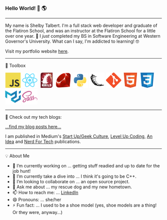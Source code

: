 ### Hello World! 👋 🌎

---

My name is Shelby Talbert. I'm a full stack web developer and graduate of the Flatiron School, and was an instructor at the Flatiron School for a little over one year. 🥰 I *just* completed my BS in Software Engineering at Western Governor's University. What can I say, I'm addicted to learning! 🤓 

Visit my portfolio website [here](https://www.shelbytalbert.com/).

---
🧰 Toolbox

<img src="https://github.com/devicons/devicon/blob/master/icons/javascript/javascript-original.svg" alt="javascript logo" width="50" height="50"/> <img src="https://github.com/devicons/devicon/blob/master/icons/react/react-original.svg" alt="react logo" width="50" height="50"/> <img src="https://github.com/devicons/devicon/blob/master/icons/rails/rails-original-wordmark.svg" alt="rails logo" width="50" height="50"/> <img src="https://github.com/devicons/devicon/blob/master/icons/ruby/ruby-original.svg" alt="ruby logo" width="50" height="50"/> <img src="https://github.com/devicons/devicon/blob/master/icons/python/python-original.svg" alt="python logo" width="50" height="50"/> <img src="https://github.com/devicons/devicon/blob/master/icons/flask/flask-original.svg" alt="flask logo" width="50" height="50"/> <img src="https://github.com/devicons/devicon/blob/master/icons/git/git-original.svg" alt="git logo" width="50" height="50"/> <img src="https://github.com/devicons/devicon/blob/master/icons/html5/html5-original.svg" alt="html5 logo" width="50" height="50"/> <img src="https://github.com/devicons/devicon/blob/master/icons/css3/css3-original.svg" alt="css logo" width="50" height="50"/> <img src="https://github.com/devicons/devicon/blob/master/icons/materialui/materialui-original.svg" alt="materialui logo" width="50" height="50"/> <img src="https://github.com/devicons/devicon/blob/master/icons/sass/sass-original.svg" alt="sass logo" width="50" height="50"/>

---

📙 Check out my tech blogs: 

[...find my blog posts here...](https://mi-shelbyrose.medium.com/)

I am published in Medium's [Start Up/Geek Culture](https://medium.com/geekculture), [Level Up Coding](https://levelup.gitconnected.com/), [An Idea](https://medium.com/an-idea) and [Nerd For Tech](https://medium.com/nerd-for-tech) publications.

---

💡 About Me

- 🔭 I’m currently working on ... getting stuff readied and up to date for the job hunt!
- 🌱 I’m currently take a dive into ... I think it's going to be C++. 
- 👯 I’m looking to collaborate on ... an open source project.
- 💬 Ask me about ... my rescue dog and my new hometown.
- 📫 How to reach me: ... [LinkedIn](https://www.linkedin.com/in/shelby-talbert/)
- 😄 Pronouns: ... she/her
- ⚡ Fun fact: ... I used to be a shoe model (yes, shoe models are a thing! Or they were, anyway...)
